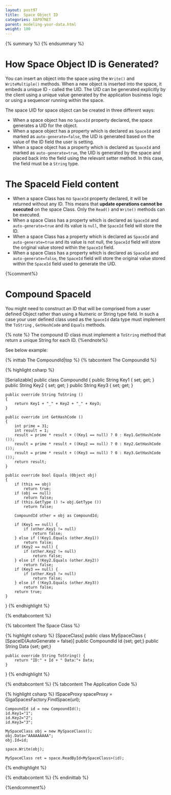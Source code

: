 ```yaml
---
layout: post97
title:  Space Object ID
categories: XAP97NET
parent: modeling-your-data.html
weight: 100
---
```


{% summary %} {% endsummary %}

# How Space Object ID is Generated?

You can insert an object into the space using the `Write()` and `WriteMultiple()` methods. When a new object is inserted into the space, it embeds a unique ID - called the UID. The UID can be generated explicitly by the client using a unique value generated by the application business logic or using a sequencer running within the space.

The space UID for space object can be created in three different ways:

- When a space object has no `SpaceId` property declared, the space generates a UID for the object.
- When a space object has a property which is declared as `SpaceId` and marked as `auto-generate=false`, the UID is generated based on the value of the ID field the user is setting.
- When a space object has a property which is declared as `SpaceId` and marked as `auto-generate=true`, the UID is generated by the space and placed back into the field using the relevant setter method. In this case, the field must be a `String` type.




# The SpaceId Field content

- When a space Class has no `SpaceId` property declared, it will be returned without any ID. This means that **update operations cannot be executed** on the space Class. Only the `Read()` and `Write()` methods can be executed.
- When a space Class has a property which is declared as `SpaceId` and `auto-generate=true` and its value is `null`, the `SpaceId` field will store the ID.
- When a space Class has a property which is declared as `SpaceId` and `auto-generate=true` and its value is not null, the `SpaceId` field will store the original value stored within the `SpaceId` field.
- When a space Class has a property which is declared as `SpaceId` and `auto-generate=false`, the `SpaceId` field will store the original value stored within the `SpaceId` field used to generate the UID.

{%comment%}

# Compound SpaceId

You might need to construct an ID that will be comprised from a user defined Object rather than using a Numeric or String type field. In such a case your user defined class used as the `SpaceId` data type must implement the `ToString` , `GetHashCode` and `Equals` methods.

{% note %} The compound ID class must implement a `ToString` method that return a unique String for each ID. {%endnote%}

See below example:

{% inittab The CompoundId|top %}
{% tabcontent The CompoundId %}

{% highlight csharp %}

[Serializable]
public class CompoundId
{
	public String Key1 { set; get; }
	public String Key2 { set; get; }
	public String Key3 { set; get; }

	public override String ToString ()
	{
		return Key1 + "_" + Key2 + "_" + Key3;
	}

	public override int GetHashCode ()
	{
		int prime = 31;
		int result = 1;
		result = prime * result + ((Key1 == null) ? 0 : Key1.GetHashCode ());
		result = prime * result + ((Key2 == null) ? 0 : Key2.GetHashCode ());
		result = prime * result + ((Key3 == null) ? 0 : Key3.GetHashCode ());
		return result;
	}

	public override bool Equals (Object obj)
	{
		if (this == obj)
			return true;
		if (obj == null)
			return false;
		if (this.GetType () != obj.GetType ())
			return false;

		CompoundId other = obj as CompoundId;

		if (Key1 == null) {
			if (other.Key1 != null)
				return false;
		} else if (!Key1.Equals (other.Key1))
			return false;
		if (Key2 == null) {
			if (other.Key2 != null)
				return false;
		} else if (!Key2.Equals (other.Key2))
			return false;
		if (Key3 == null) {
			if (other.Key3 != null)
				return false;
		} else if (!Key3.Equals (other.Key3))
			return false;
		return true;
	}
}
{% endhighlight %}

{% endtabcontent %}

{% tabcontent The Space Class %}

{% highlight csharp %}
[SpaceClass]
public class MySpaceClass {
	[SpaceID(AutoGenerate = false)]
	public CompoundId Id {set; get;}
	public String Data {set; get;}


	public override String ToString() {
		return "ID:" + Id + " Data:"+ Data;
	}
}
{% endhighlight %}

{% endtabcontent %}
{% tabcontent The Application Code %}

{% highlight csharp %}
ISpaceProxy spaceProxy = GigaSpacesFactory.FindSpace(url);

    CompoundId id = new CompoundId();
    id.Key1="1";
    id.Key2="2";
    id.Key3="3";

    MySpaceClass obj = new MySpaceClass();
    obj.Data="AAAAAAAAA";
    obj.Id=id;

    space.Write(obj);

    MySpaceClass ret = space.ReadById<MySpaceClass>(id);
{% endhighlight %}

{% endtabcontent %}
{% endinittab %}

{%endcomment%}